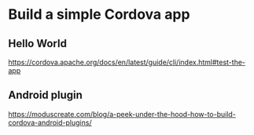 # Build a simple Cordova app

## Hello World

https://cordova.apache.org/docs/en/latest/guide/cli/index.html#test-the-app

## Android plugin

https://moduscreate.com/blog/a-peek-under-the-hood-how-to-build-cordova-android-plugins/
